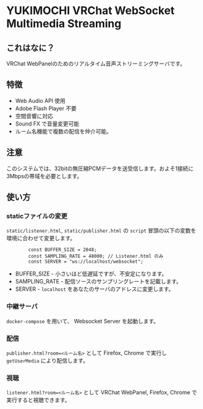 # YUKIMOCHI VRChat WebSocket Multimedia Streaming

## これはなに？
VRChat WebPanelのためのリアルタイム音声ストリーミングサーバです。

## 特徴
 - Web Audio API 使用
 - Adobe Flash Player 不要
 - 空間音響に対応
 - Sound FX で音量変更可能
 - ルーム名機能で複数の配信を仲介可能。

## 注意
 このシステムでは、32bitの無圧縮PCMデータを送受信します。およそ1接続に3Mbpsの帯域を必要とします。

## 使い方

### staticファイルの変更

`static/listener.html`, `static/publisher.html` の `script` 冒頭の以下の変数を環境に合わせて変更します。

````
        const BUFFER_SIZE = 2048;
        const SAMPLING_RATE = 48000; // Listener.html のみ
        const SERVER = "ws://localhost/websocket";
````

 - BUFFER_SIZE - 小さいほど低遅延ですが、不安定になります。
 - SAMPLING_RATE - 配信ソースのサンプリングレートを記載します。
 - SERVER - `localhost` をあなたのサーバのアドレスに変更します。

### 中継サーバ

`docker-compose` を用いて、 Websocket Server を起動します。

### 配信

`publisher.html?room=<ルーム名>` として Firefox, Chrome で実行し `getUserMedia` により配信します。

### 視聴

`listener.html?room=<ルーム名>` として VRChat WebPanel, Firefox, Chrome で実行すると視聴できます。
